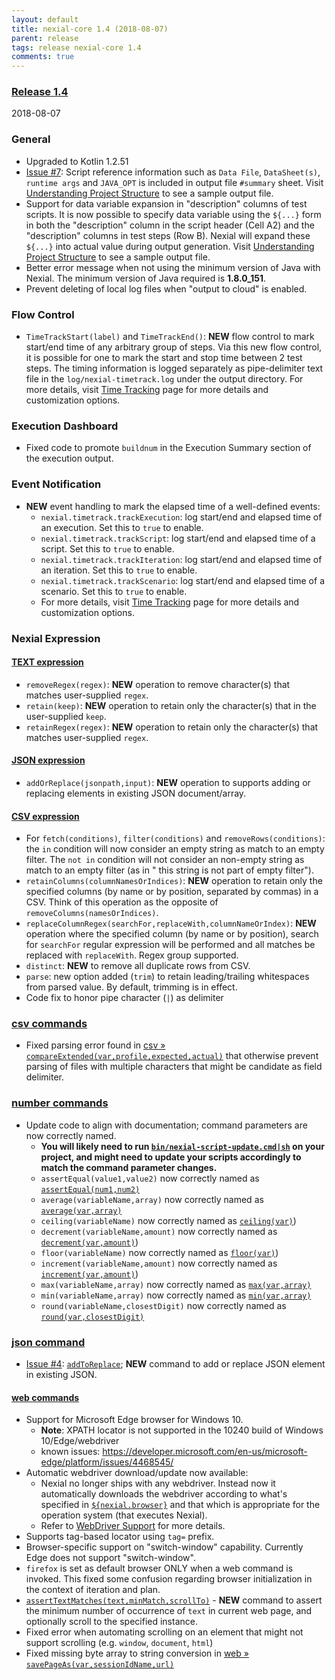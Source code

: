 ```yaml
---
layout: default
title: nexial-core 1.4 (2018-08-07)
parent: release
tags: release nexial-core 1.4
comments: true
---
```


### <a href="https://github.com/nexiality/nexial-core/releases/tag/nexial-core-1.4" class="external-link" target="_nexial_link">Release 1.4</a>
2018-08-07


### General
- Upgraded to Kotlin 1.2.51
- [Issue #7](https://github.com/nexiality/nexial-core/issues/7): Script reference information such as 
  `Data File`, `DataSheet(s)`, `runtime args` and `JAVA_OPT` is included in output file `#summary` sheet. Visit
  [Understanding Project Structure](../userguide/UnderstandingProjectStructure) to see a sample output file.
- Support for data variable expansion in "description" columns of test scripts. It is now possible to specify data 
  variable using the `${...}` form in both the "description" column in the script header (Cell A2) and the "description"
  columns in test steps (Row B). Nexial will expand these `${...}` into actual value during output generation. Visit
  [Understanding Project Structure](../userguide/UnderstandingProjectStructure) to see a sample output file.
- Better error message when not using the minimum version of Java with Nexial. The minimum version of Java required is 
  **1.8.0_151**.
- Prevent deleting of local log files when "output to cloud" is enabled.


### Flow Control
- `TimeTrackStart(label)` and `TimeTrackEnd()`: **NEW** flow control to mark start/end time of any arbitrary group of 
  steps. Via this new flow control, it is possible for one to mark the start and stop time between 2 test steps. The 
  timing information is logged separately as pipe-delimiter text file in the `log/nexial-timetrack.log` under the output 
  directory. For more details, visit [Time Tracking](../flowcontrols/timeTracking) page for more details and 
  customization options.


### Execution Dashboard
- Fixed code to promote `buildnum` in the Execution Summary section of the execution output.


### Event Notification
- **NEW** event handling to mark the elapsed time of a well-defined events:
  - `nexial.timetrack.trackExecution`: log start/end and elapsed time of an execution. Set this to `true` to enable.
  - `nexial.timetrack.trackScript`: log start/end and elapsed time of a script. Set this to `true` to enable.
  - `nexial.timetrack.trackIteration`: log start/end and elapsed time of an iteration. Set this to `true` to enable.
  - `nexial.timetrack.trackScenario`: log start/end and elapsed time of a scenario. Set this to `true` to enable.
  - For more details, visit [Time Tracking](../flowcontrols/timeTracking) page for more details and customization 
    options.


### Nexial Expression  

#### [TEXT expression](../expressions/TEXTexpression)
- `removeRegex(regex)`: **NEW** operation to remove character(s) that matches user-supplied `regex`.
- `retain(keep)`: **NEW** operation to retain only the  character(s) that in the user-supplied `keep`.
- `retainRegex(regex)`: **NEW** operation to retain only the character(s) that matches user-supplied `regex`.

#### [JSON expression](../expressions/JSONexpression)
- `addOrReplace(jsonpath,input)`: **NEW** operation to supports adding or replacing elements in existing JSON 
document/array.

#### [CSV expression](../expressions/CSVexpression)
- For `fetch(conditions)`, `filter(conditions)` and `removeRows(conditions)`:  the `in` condition will now consider 
an empty string as match to an empty filter. The `not in` condition will not consider an non-empty string as match 
to an empty filter (as in " this string is not part of empty filter").
- `retainColumns(columnNamesOrIndices)`: **NEW** operation to retain only the specified columns (by name or by 
position, separated by commas) in a CSV. Think of this operation as the opposite of `removeColumns(namesOrIndices)`.
- `replaceColumnRegex(searchFor,replaceWith,columnNameOrIndex)`: **NEW** operation where the specified column (by 
name or by position), search for `searchFor` regular expression will be performed and all matches be replaced with 
`replaceWith`. Regex group supported.
- `distinct`: **NEW** to remove all duplicate rows from CSV. 
- `parse`: new option added (`trim`) to retain leading/trailing whitespaces from parsed value. By default, trimming is
in effect.
- Code fix to honor pipe character (`|`) as delimiter


### [csv commands](../commands/csv)
- Fixed parsing error found in 
  [csv &raquo; `compareExtended(var,profile,expected,actual)`](../commands/csv/compareExtended(var,profile,expected,actual))
  that otherwise prevent parsing of files with multiple characters that might be candidate as field delimiter.
  

### [number commands](../commands/number)
- Update code to align with documentation; command parameters are now correctly named.
  - **You will likely need to run 
    [`bin/nexial-script-update.cmd|sh`](../userguide/BatchFiles#nexial-script-update.cmd-/-nexial-script-update.sh) on
    your project, and might need to update your scripts accordingly to match the command parameter changes.**
  - `assertEqual(value1,value2)` now correctly named as [`assertEqual(num1,num2)`](../commands/number/assertEqual(num1,num2))
  - `average(variableName,array)` now correctly named as [`average(var,array)`](../commands/number/average(var,array))
  - `ceiling(variableName)` now correctly named as [`ceiling(var)`](../commands/number/ceiling(var)))
  - `decrement(variableName,amount)` now correctly named as [`decrement(var,amount)`](../commands/number/decrement(var,amount)))
  - `floor(variableName)` now correctly named as [`floor(var)`](../commands/number/floor(var)))
  - `increment(variableName,amount)` now correctly named as [`increment(var,amount)`](../commands/number/increment(var,amount)))
  - `max(variableName,array)` now correctly named as [`max(var,array)`](../commands/number/max(var,array))
  - `min(variableName,array)` now correctly named as [`min(var,array)`](../commands/number/min(var,array))
  - `round(variableName,closestDigit)` now correctly named as [`round(var,closestDigit)`](../commands/number/round(var,closestDigit))


### [json command](../commands/json)
- [Issue #4](https://github.com/nexiality/nexial-core/issues/4): 
  [`addToReplace`](../commands/json/addOrReplace(json,jsonpath,input,var)); **NEW** command to add or replace JSON 
  element in existing JSON.


#### [web commands](../commands/web)
- Support for Microsoft Edge browser for Windows 10. 
  - **Note**: XPATH locator is not supported in the 10240 build of Windows 10/Edge/webdriver
  - known issues: 
  <a href="https://developer.microsoft.com/en-us/microsoft-edge/platform/issues/4468545/" class="external-link" target="nexial_external">https://developer.microsoft.com/en-us/microsoft-edge/platform/issues/4468545/</a>
- Automatic webdriver download/update now available:
  - Nexial no longer ships with any webdriver. Instead now it automatically downloads the webdriver according to 
    what's specified in [`${nexial.browser}`](../systemvars/index#nexial.browser) and that which is appropriate for the
    operation system (that executes Nexial).
  - Refer to [WebDriver Support](../commands/web#webdriver-support) for more details.
- Supports tag-based locator using `tag=` prefix.
- Browser-specific support on "switch-window" capability. Currently Edge does not support "switch-window".
- `firefox` is set as default browser ONLY when a web command is invoked. This fixed some confusion regarding browser
  initialization in the context of iteration and plan.
- [`assertTextMatches(text,minMatch,scrollTo)`](../commands/web/assertTextMatches(text,minMatch,scrollTo)) - **NEW** 
  command to assert the minimum number of occurrence of `text` in current web page, and optionally scroll to the 
  specified instance.
- Fixed error when automating scrolling on an element that might not support scrolling (e.g. `window`, `document`, 
  `html`)
- Fixed missing byte array to string conversion in 
  [web &raquo; `savePageAs(var,sessionIdName,url)`](../commands/web/savePageAs(var,sessionIdName,url))
